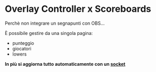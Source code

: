 # Overlay Controller x Scoreboards

Perchè non integrare un segnapunti con OBS...

È possibile gestire da una singola pagina:
- punteggio
- giocatori
- lowers

**In più si aggiorna tutto automaticamente con un <ins>socket</ins>**

